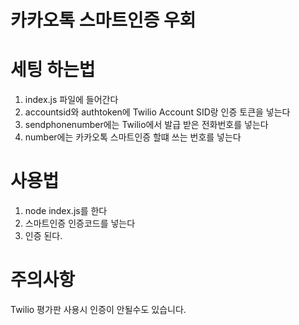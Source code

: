 # 카카오톡 스마트인증 우회

# 세팅 하는법
1. index.js 파일에 들어간다
2. accountsid와 authtoken에 Twilio Account SID랑 인증 토큰을 넣는다
3. sendphonenumber에는 Twilio에서 발급 받은 전화번호를 넣는다
4. number에는 카카오톡 스마트인증 할떄 쓰는 번호를 넣는다

# 사용법
1. node index.js를 한다
2. 스마트인증 인증코드를 넣는다
3. 인증 된다.

# 주의사항
Twilio 평가판 사용시 인증이 안될수도 있습니다.
